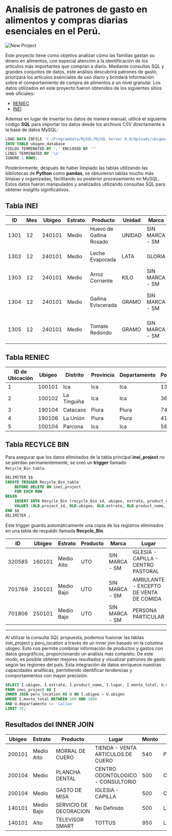 # Analisis de patrones de gasto en alimentos y compras diarias esenciales en el Perú.
![New Project](https://github.com/user-attachments/assets/a3e3b856-36ce-4f73-83d8-5ac19d50c64d)

Este proyecto tiene como objetivo analizar cómo las familias gastan su dinero en alimentos, con especial atención a la identificación de los artículos más importantes que compran a diario. Mediante consultas SQL y grandes conjuntos de datos, este análisis descubrirá patrones de gasto, priorizará los artículos esenciales de uso diario y brindará información sobre el comportamiento de compra de alimentos a un nivel granular. Los datos utilizados en este proyecto fueron obtenidos de los siguientes sitios web oficiales:

- [RENIEC](https://www.reniec.gob.pe/portal/masServiciosLinea.htm)
- [INEI](https://www.inei.gob.pe/estadisticas-indice-tematico/)

Ademas en lugar de insertar los datos de manera manual, utilicé el siguiente código **SQL** para importar los datos desde los archivos CSV directamente a la base de datos MySQL:

```sql
LOAD DATA INFILE 'C:/ProgramData/MySQL/MySQL Server 8.0/Uploads/ubigeo-reniec(ubigeo_reniec).csv'
INTO TABLE ubigeo_database
FIELDS TERMINATED BY ',' ENCLOSED BY '"'
LINES TERMINATED BY '\n'
IGNORE 1 ROWS;
```

Posteriormente, después de haber limpiado las tablas utilizando las bibliotecas de **Python** como **pandas**, se obtuvieron tablas mucho más limpias y organizadas, facilitando su posterior procesamiento en MySQL. Estos datos fueron manipulados y analizados utilizando consultas SQL para obtener insights significativos.


## Tabla INEI

| ID  | Mes | Ubigeo  | Estrato | Producto                      | Unidad  | Marca         | Lugar                     | Monto | Pago         |
|-----|-----|---------|---------|-------------------------------|---------|---------------|---------------------------|-------|--------------|
| 1301 | 12  | 240101  | Medio   | Huevo de Gallina Rosado        | UNIDAD  | SIN MARCA - SM | Bodega al por menor        | 2     | Precio Normal |
| 1302 | 12  | 240101  | Medio   | Leche Evaporada                | LATA    | GLORIA        | Bodega al por menor        | 3     | Precio Normal |
| 1303 | 12  | 240101  | Medio   | Arroz Corriente                | KILO    | SIN MARCA - SM | Bodega al por menor        | 3     | Precio Normal |
| 1304 | 12  | 240101  | Medio   | Gallina Eviscerada             | GRAMO   | SIN MARCA - SM | Mercado - Puesto de Mercado | 10    | Precio Normal |
| 1305 | 12  | 240101  | Medio   | Tomate Redondo                 | GRAMO   | SIN MARCA - SM | Mercado - Puesto de Mercado | 1     | Precio Normal |


## Tabla RENIEC

| ID de Ubicación | Ubigeo  | Distrito       | Provincia | Departamento | Población |
|-----------------|---------|----------------|-----------|--------------|-----------|
| 1               | 100101  | Ica            | Ica       | Ica          | 134249    |
| 2               | 100102  | La Tinguiña    | Ica       | Ica          | 36909     |
| 3               | 190104  | Catacaos       | Piura     | Piura        | 74562     |
| 4               | 190106  | La Unión       | Piura     | Piura        | 41736     |
| 5               | 100104  | Parcona        | Ica       | Ica          | 56336     |


## Tabla RECYLCE BIN
Para asegurar que los datos eliminados de la tabla principal **inei_project** no se pierdan permanentemente, se creó un **trigger** llamado `Recycle_Bin_table`. 

```sql
DELIMITER $$
CREATE TRIGGER Recycle_Bin_table
    BEFORE DELETE ON inei_project
    FOR EACH ROW
BEGIN
    INSERT INTO Recycle_Bin (recycle_bin_id, ubigeo, estrato, product_name, marca, lugar, monto_total) 
    VALUES (OLD.project_id, OLD.ubigeo, OLD.estrato, OLD.product_name, OLD.marca, OLD.lugar, OLD.monto_total);
END $$
DELIMITER ;
```
Este trigger guarda automáticamente una copia de los registros eliminados en una tabla de respaldo llamada **Recycle_Bin**.

| ID   | Ubigeo  | Estrato    | Producto | Marca          | Lugar                                     | Monto |
|------|---------|------------|----------|----------------|-------------------------------------------|-------|
| 320585 | 160101  | Medio Alto | UTO      | SIN MARCA - SM | IGLESIA - CAPILLA - CENTRO PASTORAL        | 1     |
| 701769 | 250101  | Medio Bajo | UTO      | SIN MARCA - SM | AMBULANTE - EXCEPTO DE VENTA DE COMIDA     | 1     |
| 701806 | 250101  | Medio Bajo | UTO      | SIN MARCA - SM | PERSONA PARTICULAR                        | 0     |

***
Al utilizar la consulta SQL propuesta, podemos fusionar las tablas inei_project y peru_location a través de un inner join basado en la columna ubigeo. Esto nos permite combinar información de productos y gastos con datos geográficos, proporcionando un análisis más completo. De este modo, es posible obtener mejores resultados y visualizar patrones de gasto según las regiones del país. Esta integración de datos enriquece nuestras capacidades analíticas, permitiendo identificar tendencias y comportamientos con mayor precisión.

```sql
SELECT I.ubigeo, I.estrato, I.product_name, I.lugar, I.monto_total, U.distrito, U.provincia, U.departamento 
FROM inei_project AS I
INNER JOIN peru_location AS U ON I.ubigeo = U.ubigeo
WHERE I.monto_total BETWEEN 500 AND 1000 
AND U.departamento <> 'Callao'
LIMIT 10;
```
## Resultados del INNER JOIN

| Ubigeo  | Estrato    | Producto             | Lugar                                  | Monto | Distrito  | Provincia | Depto. |
|---------|------------|----------------------|----------------------------------------|-------|-----------|-----------|--------|
| 200101  | Medio Alto | MORRAL DE CUERO       | TIENDA - VENTA ARTICULOS DE CUERO       | 540   | Puno      | Puno      | Puno   |
| 200104  | Medio      | PLANCHA DENTAL        | CENTRO ODONTOLOGICO - CONSULTORIO       | 500   | Capachica | Puno      | Puno   |
| 200104  | Medio      | GASTO DE MISA         | IGLESIA - CAPILLA                      | 500   | Capachica | Puno      | Puno   |
| 140101  | Medio Bajo | SERVICIO DE DECORACION| No Definido                            | 500   | Lima      | Lima      | Lima   |
| 140101  | Alto       | TELEVISOR SMART       | TOTTUS                                 | 950   | Lima      | Lima      | Lima   |

